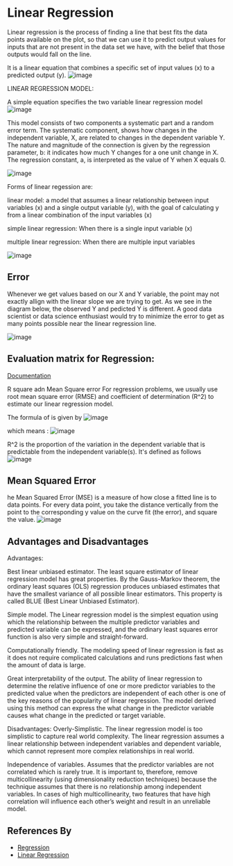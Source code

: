 
# Linear Regression


Linear regression is the process of finding a line that best fits the data points available on the plot, so that we can use it to predict output values for inputs that are not present in the data set we have, with the belief that those outputs would fall on the line.

It is a linear equation that combines a specific set of input values (x) to a predicted output (y). 
![image](https://coolbluedata.com/wp-content/uploads/2021/05/regression3.gif)


LINEAR REGRESSION MODEL:

A simple equation specifies the two variable linear regression model
![image](https://miro.medium.com/max/960/1*jt-pyQQ7bgL2lyganse0nQ.png)

This model consists of two components a systematic part and a random error term.
The systematic component, shows how changes in the independent variable, X, are related to changes in the dependent variable Y.
The nature and magnitude of the connection is given by the regression parameter, b: it indicates how much Y changes for a one unit change in X.
The regression constant, a, is interpreted as the value of Y when X equals 0.

![image](https://research.reading.ac.uk/fiduceo/wp-content/uploads/sites/129/2019/07/wobbling-new-dancing-fig-1.gif)


Forms of linear regession are:

linear model: a model that assumes a linear relationship between input variables (x) and a single output variable (y), with the goal of calculating y from a linear combination of the input variables (x)

simple linear regression: When there is a single input variable (x)

multiple linear regression: When there are multiple input variables

![image](https://datatab.net/assets/tutorial/regression/Linear_Regression.png)


## Error

Whenever we get values based on our X and Y variable, the point may not exactly allign with the linear slope we are trying to get. As we see in the diagram below, the observed Y and pedicted Y is different. A good data scientist or data science enthusiast would try to 
minimize the error to get as many points possible near the linear regression line. 


![image](https://www1.udel.edu/htr/Statistics/Images/Class18/smoking3.gif)


## Evaluation matrix for Regression:



[Documentation](https://linktodocumentation)

R square adn Mean Square error 
For regression problems, we usually use root mean square error (RMSE) and coefficient of determination (R^2) to estimate our linear regression model.

The formula of  is given by ![image](https://miro.medium.com/max/966/1*lqDsPkfXPGen32Uem1PTNg.png)
 
 
 which means :
![image](https://media.geeksforgeeks.org/wp-content/uploads/20200622171741/RMSE1.jpg)

R^2 is the proportion of the variation in the dependent variable that is predictable from the independent variable(s). It's defined as follows
![image](https://www.saedsayad.com/images/MLR_r2.png)


## Mean Squared Error

he Mean Squared Error (MSE) is a measure of how close a fitted line is to data points. For every data point, you take the distance vertically from the point to the corresponding y value on the curve fit (the error), and square the value.
![image](https://miro.medium.com/max/1198/1*BtVajQNj29LkVySEWR_4ww.png)

## Advantages and Disadvantages
Advantages:

Best linear unbiased estimator.
The least square estimator of linear regression model has great properties.
By the Gauss-Markov theorem, the ordinary least squares (OLS) regression produces unbiased estimates that have the smallest variance of all possible linear estimators. This property is called BLUE (Best Linear Unbiased Estimator).

Simple model. The Linear regression model is the simplest equation using which the relationship between the multiple predictor variables and predicted variable can be expressed, and the ordinary least squares error function is also very simple and straight-forward.

Computationally friendly. The modeling speed of linear regression is fast as it does not require complicated calculations and runs predictions fast when the amount of data is large.

Great interpretability of the output. The ability of linear regression to determine the relative influence of one or more predictor variables to the predicted value when the predictors are independent of each other is one of the key reasons of the popularity of linear regression. The model derived using this method can express the what change in the predictor variable causes what change in the predicted or target variable.

Disadvantages:
Overly-Simplistic. 
The linear regression model is too simplistic to capture real world complexity.
The linear regression assumes a linear relationship between independent variables and dependent variable, which cannot represent more complex relationships in real world.

Independence of variables. Assumes that the predictor variables are not correlated which is rarely true. It is important to, therefore, remove multicollinearity (using dimensionality reduction techniques) because the technique assumes that there is no relationship among independent variables. In cases of high multicollinearity, two features that have high correlation will influence each other’s weight and result in an unreliable model.



## References By 
 - [Regression](https://www1.udel.edu/htr/Statistics/Notes/class18.html)
 - [Linear Regression](https://github.com/Madison-Bunting/INDE-577/tree/main/supervised%20learning/0%20-%20linear%20regression)


